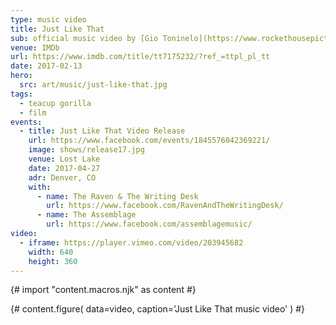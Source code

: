 ```yaml
---
type: music video
title: Just Like That
sub: official music video by [Gio Toninelo](https://www.rockethousepictures.com/)
venue: IMDb
url: https://www.imdb.com/title/tt7175232/?ref_=ttpl_pl_tt
date: 2017-02-13
hero:
  src: art/music/just-like-that.jpg
tags:
  - teacup gorilla
  - film
events:
  - title: Just Like That Video Release
    url: https://www.facebook.com/events/1845576042369221/
    image: shows/release17.jpg
    venue: Lost Lake
    date: 2017-04-27
    adr: Denver, CO
    with:
      - name: The Raven & The Writing Desk
        url: https://www.facebook.com/RavenAndTheWritingDesk/
      - name: The Assemblage
        url: https://www.facebook.com/assemblagemusic/
video:
  - iframe: https://player.vimeo.com/video/203945682
    width: 640
    height: 360
---
```


{# import "content.macros.njk" as content #}

{# content.figure(
  data=video,
  caption='Just Like That music video'
) #}
